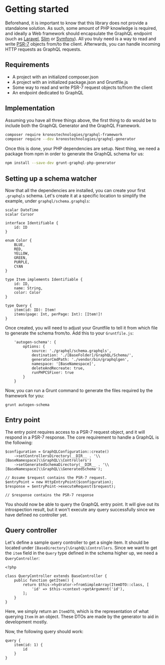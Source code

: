 # Getting started

Beforehand, it is important to know that this library does not provide a standalone solution. As such, some amount of PHP knowledge is required, and ideally a Web framework should encapsulate the GraphQL endpoint (such as [Laravel](https://laravel.com), [Slim](https://www.slimframework.com/) or [Symfony](https://symfony.com/)). All you truly need is a way to read and write [PSR-7](https://www.php-fig.org/psr/psr-7/) objects from/to the client. Afterwards, you can handle incoming HTTP requests as GraphQL requests.

## Requirements

* A project with an initialized composer.json
* A project with an initialized package.json and Gruntfile.js
* Some way to read and write PSR-7 request objects to/from the client
* An endpoint dedicated to GraphQL

## Implementation

Assuming you have all three things above, the first thing to do would be to include both the GraphQL Generator and the GraphQL Framework.

```bash
composer require kronostechnologies/graphql-framework
composer require --dev kronostechnologies/graphql-generator
```

Once this is done, your PHP dependencies are setup. Next thing, we need a package from npm in order to generate the GraphQL schema for us:

```bash
npm install --save-dev grunt-graphql-php-generator
```

## Setting up a schema watcher

Now that all the dependencies are installed, you can create your first `.graphqls` schema. Let's create it at a specific location to simplify the example, under `graphql/schema.graphqls`:

```
scalar DateTime
scalar Cursor

interface Identifiable {
	id: ID
}

enum Color {
	BLUE,
	RED,
	YELLOW,
	GREEN,
	PURPLE,
	CYAN
}

type Item implements Identifiable {
	id: ID,
	name: String,
	color: Color
}

type Query {
	item(id: ID): Item!
	items(page: Int, perPage: Int): [Item!]!
}
```

Once created, you will need to adjust your Gruntfile to tell it from which file to generate the schema from/to. Add this to your `Gruntfile.js`:

```
    'autogen-schema': {
        options: {
            source: './graphql/schema.graphqls',
            destination: './[BaseFolder]/GraphQL/Schema/',
            generatorCmdPath: './vendor/bin/graphqlgen',
            namespace: '[BaseNamespace]',
            deleteAndRecreate: true,
            runPHPCSFixer: true
        }
    }
```

Now, you can run a Grunt command to generate the files required by the framework for you:

```
grunt autogen-schema
```

## Entry point

The entry point requires access to a PSR-7 request object, and it will respond in a PSR-7 response. The core requirement to handle a GraphQL is the following:

```
$configuration = GraphQLConfiguration::create()
    ->setControllersDirectory(__DIR__ . '\\[BaseNamespace]\\GraphQL\\Controllers')
    ->setGeneratedSchemaDirectory(__DIR__ . '\\[BaseNamespace]\\GraphQL\\GeneratedSchema');

// Assume $request contains the PSR-7 request.
$entryPoint = new HttpEntryPoint($configuration);
$response = $entryPoint->executeRequest($request);

// $response contains the PSR-7 response
```

You should now be able to query the GraphQL entry point. It will give out its introspection result, but it won't execute any query successfully since we have defined no controller yet.

## Query controller

Let's define a sample query controller to get a single item. It should be located under `[BaseDirectory]\GraphQL\Controllers`. Since we want to get the `item` field in the `Query` type defined in the schema higher up, we need a `QueryController`:

```
<?php

class QueryController extends BaseController {
    public function getItem() {
        return $this->hydrator->fromSimpleArray(ItemDTO::class, [
            'id' => $this->context->getArgument('id'),
        ];
    }
}
```

Here, we simply return an `ItemDTO`, which is the representation of what querying `Item` in an object. These DTOs are made by the generator to aid in development mostly.

Now, the following query should work:

```
query {
    item(id: 1) {
        id
    }
}
```